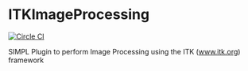 # ITKImageProcessing #

[![Circle CI](https://circleci.com/gh/BlueQuartzSoftware/ITKImageProcessing/tree/develop.svg?style=svg)](https://circleci.com/gh/BlueQuartzSoftware/ITKImageProcessing/tree/develop)

SIMPL Plugin to perform Image Processing using the ITK (www.itk.org) framework
